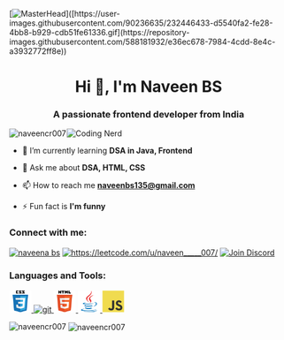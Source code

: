 [![MasterHead]([https://user-images.githubusercontent.com/90236635/232446433-d5540fa2-fe28-4bb8-b929-cdb51fe61336.gif](https://repository-images.githubusercontent.com/588181932/e36ec678-7984-4cdd-8e4c-a3932772ff8e))]([https://user-images.githubusercontent.com/90236635/232446433-d5540fa2-fe28-4bb8-b929-cdb51fe61336.gif](https://repository-images.githubusercontent.com/588181932/e36ec678-7984-4cdd-8e4c-a3932772ff8e))

<h1 align="center">Hi 👋, I'm Naveen BS</h1>
<h3 align="center">A passionate frontend developer from India</h3>
<img align="right" alt="Coding Nerd" width="400" src="https://cdna.artstation.com/p/assets/images/images/028/102/058/original/pixel-jeff-matrix-s.gif?1593487263">

<p align="left"> <img src="https://komarev.com/ghpvc/?username=naveencr007&label=Profile%20views&color=0e75b6&style=flat" alt="naveencr007" /> </p>

- 🌱 I’m currently learning **DSA in Java, Frontend**

- 💬 Ask me about **DSA, HTML, CSS**

- 📫 How to reach me **naveenbs135@gmail.com**

- ⚡ Fun fact is **I'm funny**

<h3 align="left">Connect with me:</h3>
<p align="left">
<a href="https://www.linkedin.com/in/naveena-b-s-3a71a7313" target="_blank"><img align="center" src="https://raw.githubusercontent.com/rahuldkjain/github-profile-readme-generator/master/src/images/icons/Social/linked-in-alt.svg" alt="naveena bs" height="30" width="40" /></a>
<a href="https://leetcode.com/u/naveen_____007/" target="_blank"><img align="center" src="https://raw.githubusercontent.com/rahuldkjain/github-profile-readme-generator/master/src/images/icons/Social/leet-code.svg" alt="https://leetcode.com/u/naveen_____007/" height="30" width="40" /></a>
<a href="https://discord.gg/HzJmCV45" target="_blank"><img align="center" src="https://raw.githubusercontent.com/rahuldkjain/github-profile-readme-generator/master/src/images/icons/Social/discord.svg" alt="Join Discord" height="30" width="40" />
</a>

</p>

<h3 align="left">Languages and Tools:</h3>
<p align="left"> <a href="https://www.w3schools.com/css/" target="_blank" rel="noreferrer"> <img src="https://raw.githubusercontent.com/devicons/devicon/master/icons/css3/css3-original-wordmark.svg" alt="css3" width="40" height="40"/> </a> <a href="https://git-scm.com/" target="_blank" rel="noreferrer"> <img src="https://www.vectorlogo.zone/logos/git-scm/git-scm-icon.svg" alt="git" width="40" height="40"/> </a> <a href="https://www.w3.org/html/" target="_blank" rel="noreferrer"> <img src="https://raw.githubusercontent.com/devicons/devicon/master/icons/html5/html5-original-wordmark.svg" alt="html5" width="40" height="40"/> </a> <a href="https://www.java.com" target="_blank" rel="noreferrer"> <img src="https://raw.githubusercontent.com/devicons/devicon/master/icons/java/java-original.svg" alt="java" width="40" height="40"/> </a> <a href="https://developer.mozilla.org/en-US/docs/Web/JavaScript" target="_blank" rel="noreferrer"> <img src="https://raw.githubusercontent.com/devicons/devicon/master/icons/javascript/javascript-original.svg" alt="javascript" width="40" height="40"/> </a> </p>

<p><img align="left" src="https://github-readme-stats.vercel.app/api/top-langs?username=naveencr007&show_icons=true&locale=en&layout=compact" alt="naveencr007" /></p>

<p>&nbsp;<img align="center" src="https://github-readme-stats.vercel.app/api?username=naveencr007&show_icons=true&locale=en" alt="naveencr007" /></p>
